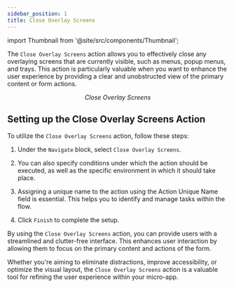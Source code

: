 ```yaml
---
sidebar_position: 1
title: Close Overlay Screens
---
```


import Thumbnail from '@site/src/components/Thumbnail';

The `Close Overlay Screens` action allows you to effectively close any overlaying screens that are currently visible, such as menus, popup menus, and trays. This action is particularly valuable when you want to enhance the user experience by providing a clear and unobstructed view of the primary content or form actions.

<figure>
<Thumbnail src="/img/reference/actionflow-blocks/closeoverlay/closeoverlay.png" alt="Close Overlay Screens" />
<figcaption align='center'><i>Close Overlay Screens</i></figcaption>
</figure>

## Setting up the Close Overlay Screens Action

To utilize the `Close Overlay Screens` action, follow these steps:


1. Under the `Navigate` block, select `Close Overlay Screens`.

<figure>
<Thumbnail src="/img/reference/actionflow-blocks/closeoverlay/feild.jpeg" alt="Close Overlay Screens" />
</figure>

2. You can also specify conditions under which the action should be executed, as well as the specific environment in which it should take place.

4. Assigning a unique name to the action using the Action Unique Name field is essential. This helps you to identify and manage tasks within the flow.

5. Click `Finish` to complete the setup.

By using the `Close Overlay Screens` action, you can provide users with a streamlined and clutter-free interface. This enhances user interaction by allowing them to focus on the primary content and actions of the form.

Whether you're aiming to eliminate distractions, improve accessibility, or optimize the visual layout, the `Close Overlay Screens` action is a valuable tool for refining the user experience within your micro-app.
